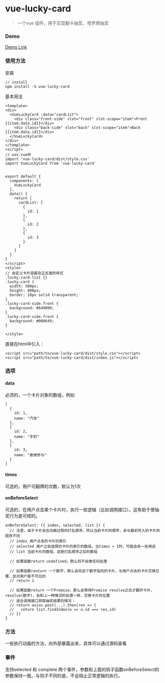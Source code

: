 # vue-lucky-card
> 一个vue 组件，用于实现翻卡抽奖、塔罗牌抽奖

### Demo

[Demo Link](https://github.com/u404/vue-lucky-card)


### 使用方法

安装
```
// install
npm install -S vue-lucky-card
```
基本用法
```
<template>
<div>
  <VueLuckyCard :data="cardList">
    <div class="front-side" slot="front" slot-scope="item">Front {{item.data.id}}</div>
    <div class="back-side" slot="back" slot-scope="item">Back {{item.data.id}}</div>
  </VueLuckyCard>
</div>
</template>
<script>
// xxx.vue中
import 'vue-lucky-card/dist/style.css'
import VueLuckyCard from 'vue-lucky-card'


export default {
  components: [
    VueLuckyCard
  ],
  data() {
    return [
      cardList: [
        {
          id: 1
        },
        {
          id: 2
        },
        {
          id: 3
        }
      ]
    ]
  }
}
</script>
<style>
// 自定义卡片容器及正反面的样式
.lucky-card-list {}
.lucky-card {
  width: 300px;
  height: 400px;
  border: 10px solid transparent;
}
.lucky-card-side.front {
  background: #649000;
}
.lucky-card-side.front {
  background: #000649;
}

</style>
```

直接在html中引入：
```
<script src="path/to/vue-lucky-card/dist/style.css"></script>
<script src="path/to/vue-lucky-card/dist/index.js"></script>
```

### 选项

#### data
必须的，一个卡片对象的数组，例如
```
[
  {
    id: 1,
    name: "汽车"
  },
  {
    id: 2,
    name: "手机"
  },
  {
    id: 3,
    name: "谢谢参与"
  }
]
```

#### times
可选的，用户可翻牌的次数，默认为1次

#### onBeforeSelect
可选的，在用户点击某个卡片时，执行一些逻辑（比如调用接口）。这有助于使抽奖行为是可控的。

```
onBeforeSelect: ({ index, selected, list }) {
  // 注意，由于卡片会在动画过程的打乱顺序，所以当前卡片的顺序，会与最初传入的卡片的顺序不同
  // index 用户点击的卡片的索引
  // selected 用户之前选择的卡片的索引的数组，当times > 1时，可能会有一些用途
  // list 当前卡片的数组，这是打乱顺序之后的数组

  // 如果函数return undefined，那么将不会做任何处理

  // 如果函数renturn 一个数字，那么会将这个数字指向的卡片，与用户点击的卡片交换位置，这对用户是不可见的
  // return 1

  // 如果函数return 一个Promise，那么会等待Promise resolve之后才翻开卡片，resolve(数字)，会和上一种情况的处理一样，交换卡片的位置
  // 适合调用接口获取抽奖结果的情况：
  // return axios.post(...).then(res => {
  //   return list.findIndex(o => o.id === res.id)
  // })  
}
```

### 方法
一些执行动画的方法，向外部暴露出来，具体可以通过源码查看

### 事件

支持selected 和 complete 两个事件，参数和上面的钩子函数onBeforeSelect的参数保持一致。与钩子不同的是，不会阻止正常逻辑的执行。

